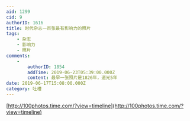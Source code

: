 ```yaml
---
aid: 1299
cid: 9
authorID: 1616
title: 时代杂志一百张最有影响力的照片
tags:
    - 杂志
    - 影响力
    - 照片
comments:
    -
        authorID: 1854
        addTime: 2019-06-23T05:39:00.000Z
        content: 最早一张照片是1826年，道光5年
date: 2019-06-17T15:08:00.000Z
category: 吐槽
---
```


[http://100photos.time.com/?view=timeline](http://100photos.time.com/?view=timeline)
